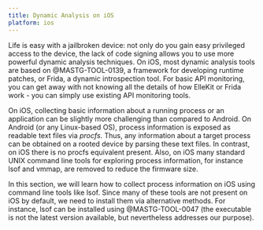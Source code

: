 ```yaml
---
title: Dynamic Analysis on iOS
platform: ios
---
```


Life is easy with a jailbroken device: not only do you gain easy privileged access to the device, the lack of code signing allows you to use more powerful dynamic analysis techniques. On iOS, most dynamic analysis tools are based on @MASTG-TOOL-0139, a framework for developing runtime patches, or Frida, a dynamic introspection tool. For basic API monitoring, you can get away with not knowing all the details of how ElleKit or Frida work - you can simply use existing API monitoring tools.

On iOS, collecting basic information about a running process or an application can be slightly more challenging than compared to Android. On Android (or any Linux-based OS), process information is exposed as readable text files via _procfs_. Thus, any information about a target process can be obtained on a rooted device by parsing these text files. In contrast, on iOS there is no procfs equivalent present. Also, on iOS many standard UNIX command line tools for exploring process information, for instance lsof and vmmap, are removed to reduce the firmware size.

In this section, we will learn how to collect process information on iOS using command line tools like lsof. Since many of these tools are not present on iOS by default, we need to install them via alternative methods. For instance, lsof can be installed using @MASTG-TOOL-0047 (the executable is not the latest version available, but nevertheless addresses our purpose).
